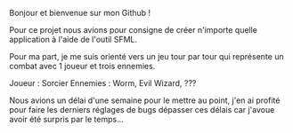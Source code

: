 Bonjour et bienvenue sur mon Github ! 

Pour ce projet nous avions pour consigne de créer n'importe quelle application à l'aide de l'outil SFML.

Pour ma part, je me suis orienté vers un jeu tour par tour qui représente un combat avec 1 joueur et trois ennemies.

Joueur : Sorcier
Ennemies : Worm, Evil Wizard, ???

Nous avions un délai d'une semaine pour le mettre au point, j'en ai profité pour faire les derniers réglages de bugs dépasser ces délais car j'avoue avoir été surpris par le temps...
